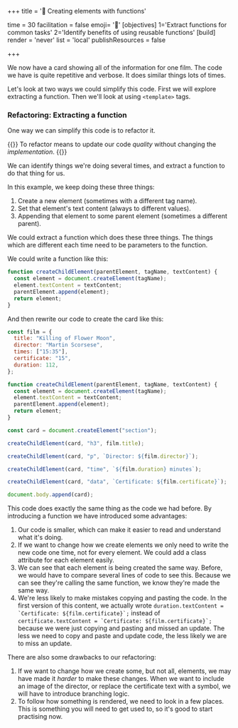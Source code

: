 +++
title = '🧼 Creating elements with functions'

time = 30
facilitation = false
emoji= '🧩'
[objectives]
    1='Extract functions for common tasks'
    2='Identify benefits of using reusable functions'
[build]
  render = 'never'
  list = 'local'
  publishResources = false

+++

We now have a card showing all of the information for one film. The code we have is quite repetitive and verbose. It does similar things lots of times.

Let's look at two ways we could simplify this code. First we will explore extracting a function. Then we'll look at using `<template>` tags.

### Refactoring: Extracting a function

One way we can simplify this code is to refactor it.

{{<note type="tip" title="Definition: refactoring">}}
To refactor means to update our code _quality_ without changing the _implementation_.
{{</note>}}

We can identify things we're doing several times, and extract a function to do that thing for us.

In this example, we keep doing these three things:

1. Create a new element (sometimes with a different tag name).
2. Set that element's text content (always to different values).
3. Appending that element to some parent element (sometimes a different parent).

We could extract a function which does these three things. The things which are different each time need to be parameters to the function.

We could write a function like this:

```js
function createChildElement(parentElement, tagName, textContent) {
  const element = document.createElement(tagName);
  element.textContent = textContent;
  parentElement.append(element);
  return element;
}
```

And then rewrite our code to create the card like this:

```js
const film = {
  title: "Killing of Flower Moon",
  director: "Martin Scorsese",
  times: ["15:35"],
  certificate: "15",
  duration: 112,
};

function createChildElement(parentElement, tagName, textContent) {
  const element = document.createElement(tagName);
  element.textContent = textContent;
  parentElement.append(element);
  return element;
}

const card = document.createElement("section");

createChildElement(card, "h3", film.title);

createChildElement(card, "p", `Director: ${film.director}`);

createChildElement(card, "time", `${film.duration} minutes`);

createChildElement(card, "data", `Certificate: ${film.certificate}`);

document.body.append(card);
```

This code does exactly the same thing as the code we had before. By introducing a function we have introduced some advantages:

1. Our code is smaller, which can make it easier to read and understand what it's doing.
2. If we want to change how we create elements we only need to write the new code one time, not for every element. We could add a class attribute for each element easily.
3. We can see that each element is being created the same way. Before, we would have to compare several lines of code to see this. Because we can see they're calling the same function, we know they're made the same way.
4. We're less likely to make mistakes copying and pasting the code. In the first version of this content, we actually wrote ``duration.textContent = `Certificate: ${film.certificate}`;`` instead of ``certificate.textContent = `Certificate: ${film.certificate}`;`` because we were just copying and pasting and missed an update. The less we need to copy and paste and update code, the less likely we are to miss an update.

There are also some drawbacks to our refactoring:

1. If we want to change how we create some, but not all, elements, we may have made it _harder_ to make these changes. When we want to include an image of the director, or replace the certificate text with a symbol, we will have to introduce branching logic.
2. To follow how something is rendered, we need to look in a few places. This is something you will need to get used to, so it's good to start practising now.
